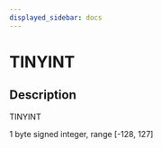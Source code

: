 ```yaml
---
displayed_sidebar: docs
---
```


# TINYINT

## Description

TINYINT

1 byte signed integer, range [-128, 127]
